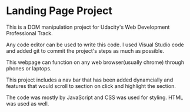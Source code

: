 # Landing Page Project

This is a DOM manipulation project for Udacity's Web Development Professional Track.

Any code editor can be used to write this code. I used Visual Studio code and added git to commit the project's steps as much as possible.

This webpage can function on any web browser(usually chrome) through phones or laptops.

This project includes a nav bar that has been added dynamcially and features that would scroll to section on click and highlight the section.

The code was mostly by JavaScript and CSS was used for styling. HTML was used as well.
